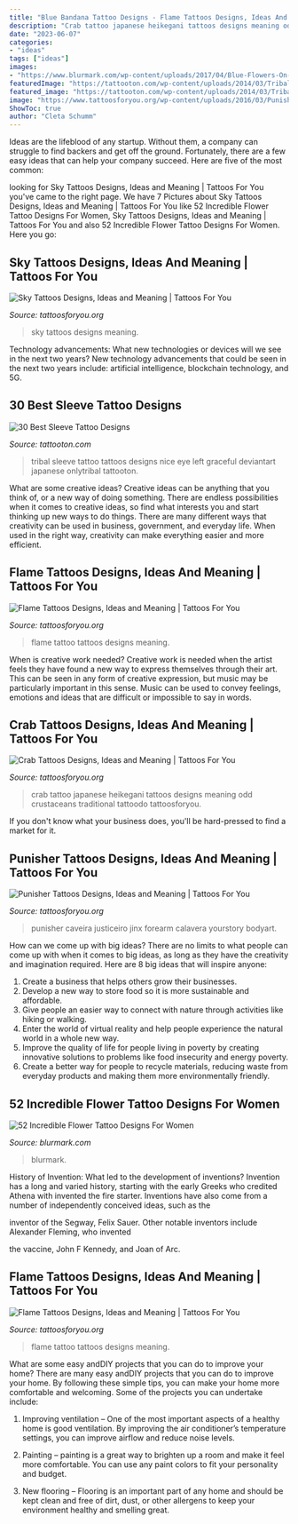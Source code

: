 ```yaml
---
title: "Blue Bandana Tattoo Designs - Flame Tattoos Designs, Ideas And Meaning"
description: "Crab tattoo japanese heikegani tattoos designs meaning odd crustaceans traditional tattoodo tattoosforyou"
date: "2023-06-07"
categories:
- "ideas"
tags: ["ideas"]
images:
- "https://www.blurmark.com/wp-content/uploads/2017/04/Blue-Flowers-On-Shoulder.jpg"
featuredImage: "https://tattooton.com/wp-content/uploads/2014/03/Tribal-Sleeve-Tattoo-Design.jpg"
featured_image: "https://tattooton.com/wp-content/uploads/2014/03/Tribal-Sleeve-Tattoo-Design.jpg"
image: "https://www.tattoosforyou.org/wp-content/uploads/2016/03/Punisher-Sleeve-Tattoo.jpg"
ShowToc: true
author: "Cleta Schumm"
---
```



Ideas are the lifeblood of any startup. Without them, a company can struggle to find backers and get off the ground. Fortunately, there are a few easy ideas that can help your company succeed. Here are five of the most common: 

	

		
looking for Sky Tattoos Designs, Ideas and Meaning | Tattoos For You you've came to the right page. We have 7 Pictures about Sky Tattoos Designs, Ideas and Meaning | Tattoos For You like 52 Incredible Flower Tattoo Designs For Women, Sky Tattoos Designs, Ideas and Meaning | Tattoos For You and also 52 Incredible Flower Tattoo Designs For Women. Here you go:
		
    
## Sky Tattoos Designs, Ideas And Meaning | Tattoos For You

<img loading=lazy src="http://www.tattoosforyou.org/wp-content/uploads/2016/02/Sky-Tattoos.jpg" onerror="this.onerror=null;this.src='https://tse1.mm.bing.net/th?id=OIP.y1FZQOT12T7xdnY2b66RBgHaLG&amp;pid=15.1';" alt="Sky Tattoos Designs, Ideas and Meaning | Tattoos For You">

_Source: tattoosforyou.org_

>sky tattoos designs meaning. 

	

Technology advancements: What new technologies or devices will we see in the next two years?
New technology advancements that could be seen in the next two years include: artificial intelligence, blockchain technology, and 5G.

    
## 30 Best Sleeve Tattoo Designs

<img loading=lazy src="https://tattooton.com/wp-content/uploads/2014/03/Tribal-Sleeve-Tattoo-Design.jpg" onerror="this.onerror=null;this.src='https://tse1.mm.bing.net/th?id=OIP.PKgroeC3LM_zjBdhLMfyvwHaJ4&amp;pid=15.1';" alt="30 Best Sleeve Tattoo Designs">

_Source: tattooton.com_

>tribal sleeve tattoo tattoos designs nice eye left graceful deviantart japanese onlytribal tattooton. 

	

What are some creative ideas?
Creative ideas can be anything that you think of, or a new way of doing something. There are endless possibilities when it comes to creative ideas, so find what interests you and start thinking up new ways to do things. There are many different ways that creativity can be used in business, government, and everyday life. When used in the right way, creativity can make everything easier and more efficient.

    
## Flame Tattoos Designs, Ideas And Meaning | Tattoos For You

<img loading=lazy src="http://www.tattoosforyou.org/wp-content/uploads/2013/11/Flame-Tattoo.jpg" onerror="this.onerror=null;this.src='https://tse2.mm.bing.net/th?id=OIP.wB8ofgC1xkIKT1FwA_H9EQHaOy&amp;pid=15.1';" alt="Flame Tattoos Designs, Ideas and Meaning | Tattoos For You">

_Source: tattoosforyou.org_

>flame tattoo tattoos designs meaning. 

	

When is creative work needed?
Creative work is needed when the artist feels they have found a new way to express themselves through their art. This can be seen in any form of creative expression, but music may be particularly important in this sense. Music can be used to convey feelings, emotions and ideas that are difficult or impossible to say in words.

    
## Crab Tattoos Designs, Ideas And Meaning | Tattoos For You

<img loading=lazy src="https://www.tattoosforyou.org/wp-content/uploads/2016/03/Japanese-Crab-Tattoo.jpg" onerror="this.onerror=null;this.src='https://tse2.mm.bing.net/th?id=OIP.EZiApRoI4Gqy8UXHpQy9sAHaLH&amp;pid=15.1';" alt="Crab Tattoos Designs, Ideas and Meaning | Tattoos For You">

_Source: tattoosforyou.org_

>crab tattoo japanese heikegani tattoos designs meaning odd crustaceans traditional tattoodo tattoosforyou. 

	

If you don't know what your business does, you'll be hard-pressed to find a market for it.

    
## Punisher Tattoos Designs, Ideas And Meaning | Tattoos For You

<img loading=lazy src="https://www.tattoosforyou.org/wp-content/uploads/2016/03/Punisher-Sleeve-Tattoo.jpg" onerror="this.onerror=null;this.src='https://tse3.mm.bing.net/th?id=OIP.nbtAPCDXqSClRZzPLITYWQAAAA&amp;pid=15.1';" alt="Punisher Tattoos Designs, Ideas and Meaning | Tattoos For You">

_Source: tattoosforyou.org_

>punisher caveira justiceiro jinx forearm calavera yourstory bodyart. 

	

How can we come up with big ideas?
There are no limits to what people can come up with when it comes to big ideas, as long as they have the creativity and imagination required. Here are 8 big ideas that will inspire anyone:
1. Create a business that helps others grow their businesses. 
2. Develop a new way to store food so it is more sustainable and affordable. 
3. Give people an easier way to connect with nature through activities like hiking or walking. 
4. Enter the world of virtual reality and help people experience the natural world in a whole new way. 
5. Improve the quality of life for people living in poverty by creating innovative solutions to problems like food insecurity and energy poverty. 
6. Create a better way for people to recycle materials, reducing waste from everyday products and making them more environmentally friendly. 

    
## 52 Incredible Flower Tattoo Designs For Women

<img loading=lazy src="https://www.blurmark.com/wp-content/uploads/2017/04/Blue-Flowers-On-Shoulder.jpg" onerror="this.onerror=null;this.src='https://tse2.mm.bing.net/th?id=OIP.3C24MmdJh_23IJAYr6CCbwHaIK&amp;pid=15.1';" alt="52 Incredible Flower Tattoo Designs For Women">

_Source: blurmark.com_

>blurmark. 

	

History of Invention: What led to the development of inventions?
Invention has a long and varied history, starting with the early Greeks who credited Athena with invented the
fire starter. Inventions have also come from a number of independently conceived ideas, such as the

inventor of the Segway, Felix Sauer. Other notable inventors include Alexander Fleming, who invented

the vaccine, John F Kennedy, and Joan of Arc.

    
## Flame Tattoos Designs, Ideas And Meaning | Tattoos For You

<img loading=lazy src="http://www.tattoosforyou.org/wp-content/uploads/2013/11/Flame-Tattoo-513x1024.jpg" onerror="this.onerror=null;this.src='https://tse3.mm.bing.net/th?id=OIP.gAWafMp4PDKiUtIKOoH_XgHaOy&amp;pid=15.1';" alt="Flame Tattoos Designs, Ideas and Meaning | Tattoos For You">

_Source: tattoosforyou.org_

>flame tattoo tattoos designs meaning. 

	

What are some easy andDIY projects that you can do to improve your home?
There are many easy andDIY projects that you can do to improve your home. By following these simple tips, you can make your home more comfortable and welcoming. Some of the projects you can undertake include:
1. Improving ventilation – One of the most important aspects of a healthy home is good ventilation. By improving the air conditioner’s temperature settings, you can improve airflow and reduce noise levels.

2. Painting – painting is a great way to brighten up a room and make it feel more comfortable. You can use any paint colors to fit your personality and budget.

3. New flooring – Flooring is an important part of any home and should be kept clean and free of dirt, dust, or other allergens to keep your environment healthy and smelling great.

